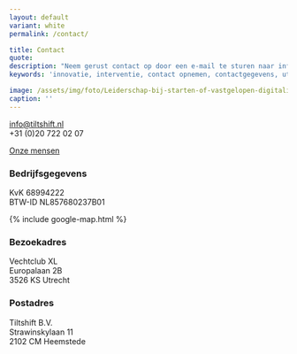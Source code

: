```yaml
---
layout: default
variant: white
permalink: /contact/

title: Contact
quote:
description: "Neem gerust contact op door een e-mail te sturen naar info@tiltshift.nl of te bellen met +31 (0)20 722 02 07."
keywords: 'innovatie, interventie, contact opnemen, contactgegevens, utrecht, tiltshift, good public tech'

image: /assets/img/foto/Leiderschap-bij-starten-of-vastgelopen-digitalisering.jpg
caption: ''
---
```


[info@tiltshift.nl](mailto:info@tiltshift.nl)<br>
+31 (0)20 722 02 07

[Onze mensen](/mensen/)

### Bedrijfsgegevens

KvK 68994222<br>
BTW-ID NL857680237B01

{% include google-map.html %}

### Bezoekadres

Vechtclub XL<br>
Europalaan 2B<br>
3526 KS Utrecht

### Postadres

Tiltshift B.V.<br>
Strawinskylaan 11<br>
2102 CM Heemstede
